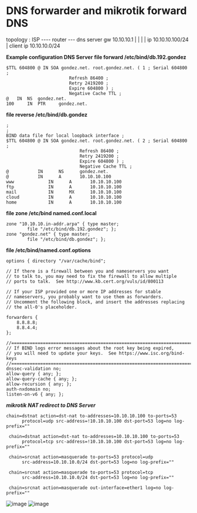 # DNS forwarder and mikrotik forward DNS
topology :
ISP ---- router --- dns server
      gw 10.10.10.1	|
	   |		|
 	   |	   ip 10.10.10.100/24
 	   |
 	 client 
 	ip 10.10.10.0/24
	
**Example configuration DNS Server**
**file forward /etc/bind/db.192.gondez** 
 ```
 $TTL 604800 @ IN SOA gondez.net. root.gondez.net. ( 1 ; Serial 604800 ; 
						 Refresh 86400 ; 
						 Retry 2419200 ; 
						 Expire 604800 ) ; 
						 Negative Cache TTL ; 
@ 	IN 	NS 	gondez.net. 
100 	IN 	PTR 	gondez.net.
```
**file reverse /etc/bind/db.gondez**
```
; 
; 
BIND data file for local loopback interface ; 
$TTL 604800 @ IN SOA gondez.net. root.gondez.net. ( 2 ; Serial 604800 ; 
							Refresh 86400 ; 
							Retry 2419200 ; 
							Expire 604800 ) ; 
							Negative Cache TTL ; 
@ 			IN 		NS 		gondez.net. 
@ 			IN 		A 		10.10.10.100 
www 			IN 		A 		10.10.10.100 
ftp 			IN 		A 		10.10.10.100 
mail 			IN 		MX 		10.10.10.100 
cloud 			IN 		A 		10.10.10.100 
home 			IN 		A 		10.10.10.100
```
**file zone /etc/bind named.conf.local**
```
zone "10.10.10.in-addr.arpa" { type master; 
		file "/etc/bind/db.192.gondez"; };
zone "gondez.net" { type master; 
		file "/etc/bind/db.gondez"; };
```
**file /etc/bind/named.conf.options**
```
options { directory "/var/cache/bind";

// If there is a firewall between you and nameservers you want
// to talk to, you may need to fix the firewall to allow multiple
// ports to talk.  See http://www.kb.cert.org/vuls/id/800113

// If your ISP provided one or more IP addresses for stable 
// nameservers, you probably want to use them as forwarders.  
// Uncomment the following block, and insert the addresses replacing 
// the all-0's placeholder.

forwarders {
	8.8.8.8;
	8.8.4.4;
};

//========================================================================
// If BIND logs error messages about the root key being expired,
// you will need to update your keys.  See https://www.isc.org/bind-keys
//========================================================================
dnssec-validation no;
allow-query { any; };
allow-query-cache { any; };
allow-recursion { any; };
auth-nxdomain no;
listen-on-v6 { any; };
```
***mikrotik NAT redirect to DNS Server***
```
chain=dstnat action=dst-nat to-addresses=10.10.10.100 to-ports=53 
      protocol=udp src-address=!10.10.10.100 dst-port=53 log=no log-prefix="" 

 chain=dstnat action=dst-nat to-addresses=10.10.10.100 to-ports=53 
      protocol=tcp src-address=!10.10.10.100 dst-port=53 log=no log-prefix="" 

 chain=srcnat action=masquerade to-ports=53 protocol=udp 
      src-address=10.10.10.0/24 dst-port=53 log=no log-prefix="" 

 chain=srcnat action=masquerade to-ports=53 protocol=tcp 
      src-address=10.10.10.0/24 dst-port=53 log=no log-prefix="" 

 chain=srcnat action=masquerade out-interface=ether1 log=no log-prefix="" 
 ```

 ![image](https://user-images.githubusercontent.com/34673946/194979932-ba7d44c6-916b-470c-86b4-1d73109c05e0.png)
 ![image](https://user-images.githubusercontent.com/34673946/194979955-75edd3f6-e9cd-4ab4-9e2d-9169613b143a.png)

